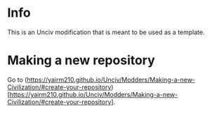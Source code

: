 # Info
This is an Unciv modification that is meant to be used as a template. 

# Making a new repository
Go to (https://yairm210.github.io/Unciv/Modders/Making-a-new-Civilization/#create-your-repository)[https://yairm210.github.io/Unciv/Modders/Making-a-new-Civilization/#create-your-repository].
